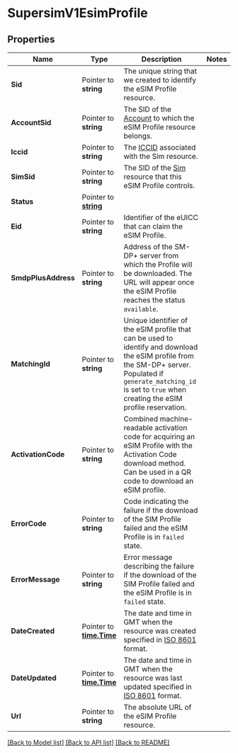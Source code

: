 # SupersimV1EsimProfile

## Properties

Name | Type | Description | Notes
------------ | ------------- | ------------- | -------------
**Sid** | Pointer to **string** | The unique string that we created to identify the eSIM Profile resource. |
**AccountSid** | Pointer to **string** | The SID of the [Account](https://www.twilio.com/docs/iam/api/account) to which the eSIM Profile resource belongs. |
**Iccid** | Pointer to **string** | The [ICCID](https://en.wikipedia.org/wiki/Subscriber_identity_module#ICCID) associated with the Sim resource. |
**SimSid** | Pointer to **string** | The SID of the [Sim](https://www.twilio.com/docs/iot/supersim/api/sim-resource) resource that this eSIM Profile controls. |
**Status** | Pointer to [**string**](EsimProfileEnumStatus.md) |  |
**Eid** | Pointer to **string** | Identifier of the eUICC that can claim the eSIM Profile. |
**SmdpPlusAddress** | Pointer to **string** | Address of the SM-DP+ server from which the Profile will be downloaded. The URL will appear once the eSIM Profile reaches the status `available`. |
**MatchingId** | Pointer to **string** | Unique identifier of the eSIM profile that can be used to identify and download the eSIM profile from the SM-DP+ server. Populated if `generate_matching_id` is set to `true` when creating the eSIM profile reservation. |
**ActivationCode** | Pointer to **string** | Combined machine-readable activation code for acquiring an eSIM Profile with the Activation Code download method. Can be used in a QR code to download an eSIM profile. |
**ErrorCode** | Pointer to **string** | Code indicating the failure if the download of the SIM Profile failed and the eSIM Profile is in `failed` state. |
**ErrorMessage** | Pointer to **string** | Error message describing the failure if the download of the SIM Profile failed and the eSIM Profile is in `failed` state. |
**DateCreated** | Pointer to [**time.Time**](time.Time.md) | The date and time in GMT when the resource was created specified in [ISO 8601](https://en.wikipedia.org/wiki/ISO_8601) format. |
**DateUpdated** | Pointer to [**time.Time**](time.Time.md) | The date and time in GMT when the resource was last updated specified in [ISO 8601](https://en.wikipedia.org/wiki/ISO_8601) format. |
**Url** | Pointer to **string** | The absolute URL of the eSIM Profile resource. |

[[Back to Model list]](../README.md#documentation-for-models) [[Back to API list]](../README.md#documentation-for-api-endpoints) [[Back to README]](../README.md)


